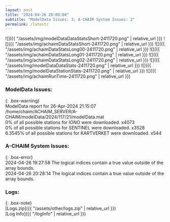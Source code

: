 ```yaml
---
layout: post
title: "2024-04-26 20:00:00"
subtitle: "ModelData Issues: 3; A-CHAIM System Issues: 2"
permalink: /latest/
---
```


![]({{ "/assets/img/modelDataDataStatsShort-2411720.png" | relative_url }})
![]({{ "/assets/img/achaimDataStatsShort-2411720.png" | relative_url }})
![]({{ "/assets/img/achaimDataStatsLong00-2411720.png" | relative_url }})
![]({{ "/assets/img/achaimDataStatsLong01-2411720.png" | relative_url }})
![]({{ "/assets/img/achaimDataStatsLong02-2411720.png" | relative_url }})
![]({{ "/assets/img/modelDataDataStats-2411720.png" | relative_url }})
![]({{ "/assets/img/modelDataStationStats-2411720.png" | relative_url }})
![]({{ "/assets/img/achaimRunTime-2411720.png" | relative_url }})


### ModelData Issues:  
  
{: .box-warning}  
 ModelData report for 26-Apr-2024 21:15:07   
 /home/chaim/ACHAIM_SERVER/A-CHAIM/modelData/2024/117/21/modelData.mat   
 0% of all possible stations for IONO were downloaded. x4073   
 0% of all possible stations for SENTINEL were downloaded. x3528   
 6.3545% of all possible stations for KARTVERKET were downloaded. x544   
  
### A-CHAIM System Issues:  
  
{: .box-error}  
2024-04-26 19:27:58 The logical indices contain a true value outside of the array bounds.  
2024-04-26 20:28:14 The logical indices contain a true value outside of the array bounds.  

### Logs:  
  
{: .box-note}  
[Logs.zip]({{ "/assets/other/logs.zip" | relative_url }})  
[Log Info]({{ "/logInfo" | relative_url }})  
